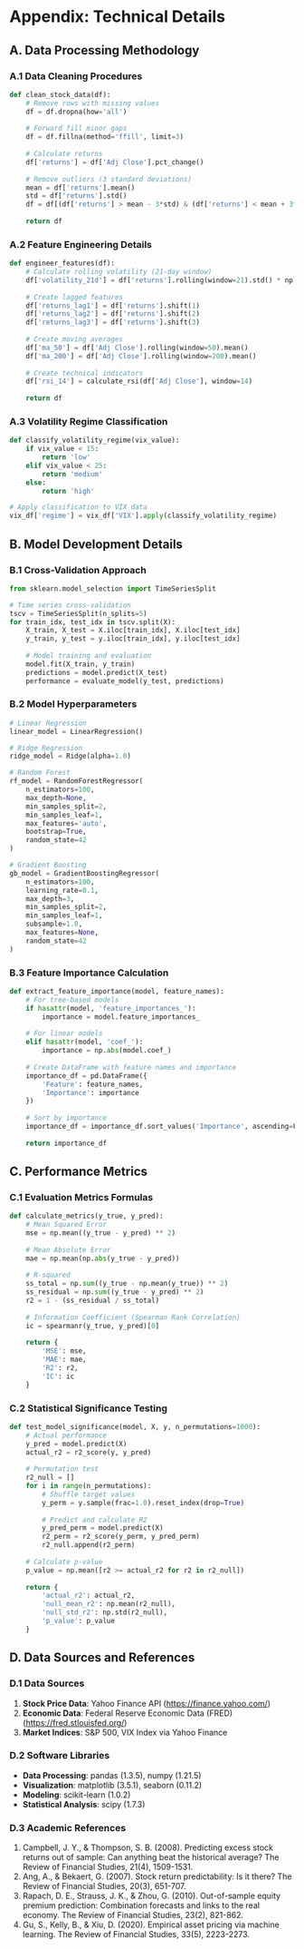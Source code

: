 # Appendix: Technical Details

## A. Data Processing Methodology

### A.1 Data Cleaning Procedures
```python
def clean_stock_data(df):
    # Remove rows with missing values
    df = df.dropna(how='all')
    
    # Forward fill minor gaps
    df = df.fillna(method='ffill', limit=3)
    
    # Calculate returns
    df['returns'] = df['Adj Close'].pct_change()
    
    # Remove outliers (3 standard deviations)
    mean = df['returns'].mean()
    std = df['returns'].std()
    df = df[(df['returns'] > mean - 3*std) & (df['returns'] < mean + 3*std)]
    
    return df
```

### A.2 Feature Engineering Details
```python
def engineer_features(df):
    # Calculate rolling volatility (21-day window)
    df['volatility_21d'] = df['returns'].rolling(window=21).std() * np.sqrt(252)
    
    # Create lagged features
    df['returns_lag1'] = df['returns'].shift(1)
    df['returns_lag2'] = df['returns'].shift(2)
    df['returns_lag3'] = df['returns'].shift(3)
    
    # Create moving averages
    df['ma_50'] = df['Adj Close'].rolling(window=50).mean()
    df['ma_200'] = df['Adj Close'].rolling(window=200).mean()
    
    # Create technical indicators
    df['rsi_14'] = calculate_rsi(df['Adj Close'], window=14)
    
    return df
```

### A.3 Volatility Regime Classification
```python
def classify_volatility_regime(vix_value):
    if vix_value < 15:
        return 'low'
    elif vix_value < 25:
        return 'medium'
    else:
        return 'high'

# Apply classification to VIX data
vix_df['regime'] = vix_df['VIX'].apply(classify_volatility_regime)
```

## B. Model Development Details

### B.1 Cross-Validation Approach
```python
from sklearn.model_selection import TimeSeriesSplit

# Time series cross-validation
tscv = TimeSeriesSplit(n_splits=5)
for train_idx, test_idx in tscv.split(X):
    X_train, X_test = X.iloc[train_idx], X.iloc[test_idx]
    y_train, y_test = y.iloc[train_idx], y.iloc[test_idx]
    
    # Model training and evaluation
    model.fit(X_train, y_train)
    predictions = model.predict(X_test)
    performance = evaluate_model(y_test, predictions)
```

### B.2 Model Hyperparameters
```python
# Linear Regression
linear_model = LinearRegression()

# Ridge Regression
ridge_model = Ridge(alpha=1.0)

# Random Forest
rf_model = RandomForestRegressor(
    n_estimators=100,
    max_depth=None,
    min_samples_split=2,
    min_samples_leaf=1,
    max_features='auto',
    bootstrap=True,
    random_state=42
)

# Gradient Boosting
gb_model = GradientBoostingRegressor(
    n_estimators=100,
    learning_rate=0.1,
    max_depth=3,
    min_samples_split=2,
    min_samples_leaf=1,
    subsample=1.0,
    max_features=None,
    random_state=42
)
```

### B.3 Feature Importance Calculation
```python
def extract_feature_importance(model, feature_names):
    # For tree-based models
    if hasattr(model, 'feature_importances_'):
        importance = model.feature_importances_
    
    # For linear models
    elif hasattr(model, 'coef_'):
        importance = np.abs(model.coef_)
    
    # Create DataFrame with feature names and importance
    importance_df = pd.DataFrame({
        'Feature': feature_names,
        'Importance': importance
    })
    
    # Sort by importance
    importance_df = importance_df.sort_values('Importance', ascending=False)
    
    return importance_df
```

## C. Performance Metrics

### C.1 Evaluation Metrics Formulas
```python
def calculate_metrics(y_true, y_pred):
    # Mean Squared Error
    mse = np.mean((y_true - y_pred) ** 2)
    
    # Mean Absolute Error
    mae = np.mean(np.abs(y_true - y_pred))
    
    # R-squared
    ss_total = np.sum((y_true - np.mean(y_true)) ** 2)
    ss_residual = np.sum((y_true - y_pred) ** 2)
    r2 = 1 - (ss_residual / ss_total)
    
    # Information Coefficient (Spearman Rank Correlation)
    ic = spearmanr(y_true, y_pred)[0]
    
    return {
        'MSE': mse,
        'MAE': mae,
        'R2': r2,
        'IC': ic
    }
```

### C.2 Statistical Significance Testing
```python
def test_model_significance(model, X, y, n_permutations=1000):
    # Actual performance
    y_pred = model.predict(X)
    actual_r2 = r2_score(y, y_pred)
    
    # Permutation test
    r2_null = []
    for i in range(n_permutations):
        # Shuffle target values
        y_perm = y.sample(frac=1.0).reset_index(drop=True)
        
        # Predict and calculate R2
        y_pred_perm = model.predict(X)
        r2_perm = r2_score(y_perm, y_pred_perm)
        r2_null.append(r2_perm)
    
    # Calculate p-value
    p_value = np.mean([r2 >= actual_r2 for r2 in r2_null])
    
    return {
        'actual_r2': actual_r2,
        'null_mean_r2': np.mean(r2_null),
        'null_std_r2': np.std(r2_null),
        'p_value': p_value
    }
```

## D. Data Sources and References

### D.1 Data Sources
1. **Stock Price Data**: Yahoo Finance API (https://finance.yahoo.com/)
2. **Economic Data**: Federal Reserve Economic Data (FRED) (https://fred.stlouisfed.org/)
3. **Market Indices**: S&P 500, VIX Index via Yahoo Finance

### D.2 Software Libraries
- **Data Processing**: pandas (1.3.5), numpy (1.21.5)
- **Visualization**: matplotlib (3.5.1), seaborn (0.11.2)
- **Modeling**: scikit-learn (1.0.2)
- **Statistical Analysis**: scipy (1.7.3)

### D.3 Academic References
1. Campbell, J. Y., & Thompson, S. B. (2008). Predicting excess stock returns out of sample: Can anything beat the historical average? The Review of Financial Studies, 21(4), 1509-1531.
2. Ang, A., & Bekaert, G. (2007). Stock return predictability: Is it there? The Review of Financial Studies, 20(3), 651-707.
3. Rapach, D. E., Strauss, J. K., & Zhou, G. (2010). Out-of-sample equity premium prediction: Combination forecasts and links to the real economy. The Review of Financial Studies, 23(2), 821-862.
4. Gu, S., Kelly, B., & Xiu, D. (2020). Empirical asset pricing via machine learning. The Review of Financial Studies, 33(5), 2223-2273.
